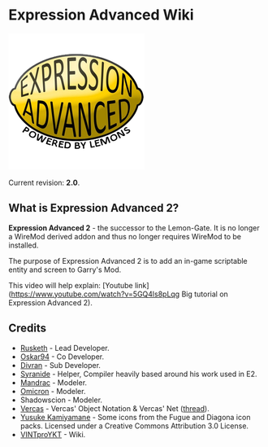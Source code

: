 # Expression Advanced Wiki

![](images/ea-logo.png)

Current revision: **2.0**.

## What is Expression Advanced 2?

**Expression Advanced 2** - the successor to the Lemon-Gate. It is no longer a WireMod derived addon and thus no longer requires WireMod to be installed.

The purpose of Expression Advanced 2 is to add an in-game scriptable entity and screen to Garry's Mod.

This video will help explain: [Youtube link](https://www.youtube.com/watch?v=5GQ4ls8pLqg Big tutorial on Expression Advanced 2).

## Credits

- [Rusketh](http://github.com/Rusketh) - Lead Developer.
- [Oskar94](http://github.com/oskar94) - Co Developer.
- [Divran](https://github.com/Divran) - Sub Developer.
- [Syranide](https://github.com/syranide) - Helper, Compiler heavily based around his work used in E2.
- [Mandrac](https://github.com/mandrac) - Modeler.
- [Omicron](https://github.com/OmicroNiuM) - Modeler.
- Shadowscion - Modeler.
- [Vercas](https://github.com/vercas) - Vercas' Object Notation & Vercas' Net ([thread](http://www.facepunch.com/showthread.php?t=1194008)).
- [Yusuke Kamiyamane](http://p.yusukekamiyamane.com/) - Some icons from the Fugue and Diagona icon packs. Licensed under a Creative Commons Attribution 3.0 License.
- [VINTproYKT](https://github.com/VINTproYKT) - Wiki.